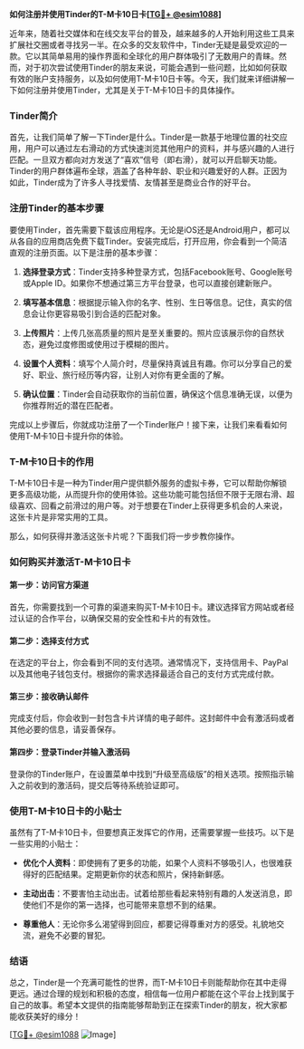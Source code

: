 **如何注册并使用Tinder的T-M卡10日卡[[TG💪+ @esim1088](https://t.me/s/esim1088)]**

近年来，随着社交媒体和在线交友平台的普及，越来越多的人开始利用这些工具来扩展社交圈或者寻找另一半。在众多的交友软件中，Tinder无疑是最受欢迎的一款。它以其简单易用的操作界面和全球化的用户群体吸引了无数用户的青睐。然而，对于初次尝试使用Tinder的朋友来说，可能会遇到一些问题，比如如何获取有效的账户支持服务，以及如何使用T-M卡10日卡等。今天，我们就来详细讲解一下如何注册并使用Tinder，尤其是关于T-M卡10日卡的具体操作。

### Tinder简介

首先，让我们简单了解一下Tinder是什么。Tinder是一款基于地理位置的社交应用，用户可以通过左右滑动的方式快速浏览其他用户的资料，并与感兴趣的人进行匹配。一旦双方都向对方发送了“喜欢”信号（即右滑），就可以开启聊天功能。Tinder的用户群体遍布全球，涵盖了各种年龄、职业和兴趣爱好的人群。正因为如此，Tinder成为了许多人寻找爱情、友情甚至是商业合作的好平台。

### 注册Tinder的基本步骤

要使用Tinder，首先需要下载该应用程序。无论是iOS还是Android用户，都可以从各自的应用商店免费下载Tinder。安装完成后，打开应用，你会看到一个简洁直观的注册页面。以下是注册的基本步骤：

1. **选择登录方式**：Tinder支持多种登录方式，包括Facebook账号、Google账号或Apple ID。如果你不想通过第三方平台登录，也可以直接创建新账户。
   
2. **填写基本信息**：根据提示输入你的名字、性别、生日等信息。记住，真实的信息会让你更容易吸引到合适的匹配对象。

3. **上传照片**：上传几张高质量的照片是至关重要的。照片应该展示你的自然状态，避免过度修图或使用过于模糊的图片。

4. **设置个人资料**：填写个人简介时，尽量保持真诚且有趣。你可以分享自己的爱好、职业、旅行经历等内容，让别人对你有更全面的了解。

5. **确认位置**：Tinder会自动获取你的当前位置，确保这个信息准确无误，以便为你推荐附近的潜在匹配者。

完成以上步骤后，你就成功注册了一个Tinder账户！接下来，让我们来看看如何使用T-M卡10日卡提升你的体验。

### T-M卡10日卡的作用

T-M卡10日卡是一种为Tinder用户提供额外服务的虚拟卡券，它可以帮助你解锁更多高级功能，从而提升你的使用体验。这些功能可能包括但不限于无限右滑、超级喜欢、回看之前滑过的用户等。对于想要在Tinder上获得更多机会的人来说，这张卡片是非常实用的工具。

那么，如何获得并激活这张卡片呢？下面我们将一步步教你操作。

### 如何购买并激活T-M卡10日卡

#### 第一步：访问官方渠道

首先，你需要找到一个可靠的渠道来购买T-M卡10日卡。建议选择官方网站或者经过认证的合作平台，以确保交易的安全性和卡片的有效性。

#### 第二步：选择支付方式

在选定的平台上，你会看到不同的支付选项。通常情况下，支持信用卡、PayPal以及其他电子钱包支付。根据你的需求选择最适合自己的支付方式完成付款。

#### 第三步：接收确认邮件

完成支付后，你会收到一封包含卡片详情的电子邮件。这封邮件中会有激活码或者其他必要的信息，请妥善保存。

#### 第四步：登录Tinder并输入激活码

登录你的Tinder账户，在设置菜单中找到“升级至高级版”的相关选项。按照指示输入之前收到的激活码，提交后等待系统验证即可。

### 使用T-M卡10日卡的小贴士

虽然有了T-M卡10日卡，但要想真正发挥它的作用，还需要掌握一些技巧。以下是一些实用的小贴士：

- **优化个人资料**：即使拥有了更多的功能，如果个人资料不够吸引人，也很难获得好的匹配结果。定期更新你的状态和照片，保持新鲜感。
  
- **主动出击**：不要害怕主动出击。试着给那些看起来特别有趣的人发送消息，即使他们不是你的第一选择，也可能带来意想不到的结果。

- **尊重他人**：无论你多么渴望得到回应，都要记得尊重对方的感受。礼貌地交流，避免不必要的冒犯。

### 结语

总之，Tinder是一个充满可能性的世界，而T-M卡10日卡则能帮助你在其中走得更远。通过合理的规划和积极的态度，相信每一位用户都能在这个平台上找到属于自己的故事。希望本文提供的指南能够帮助到正在探索Tinder的朋友，祝大家都能收获美好的缘分！

[[TG💪+ @esim1088](https://t.me/s/esim1088) ![Image](https://i.postimg.cc/4NQfJmqS/Snipaste-2025-05-13-00-14-12.png)]